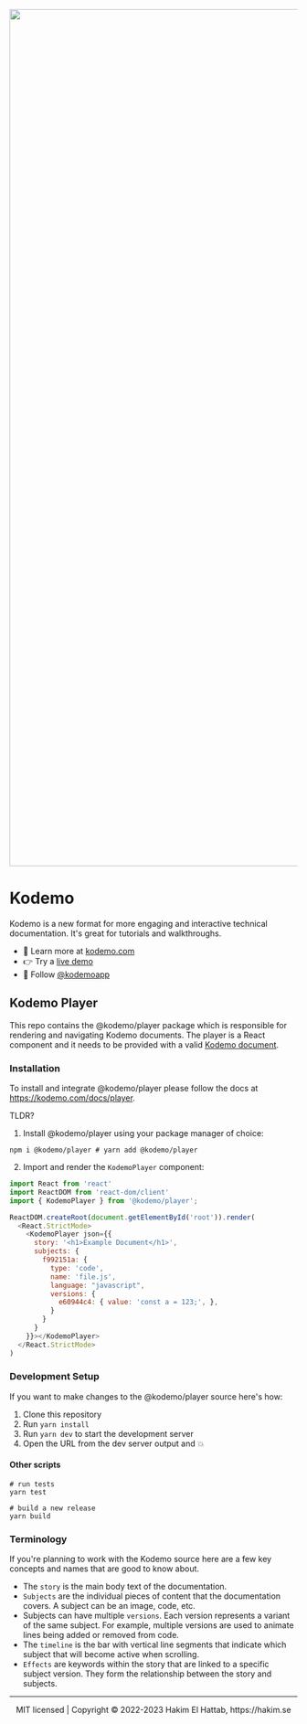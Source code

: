 <p align="center">
  <a href="https://kodemo.com">
  <img width="1500" alt="Kodemo" src="https://user-images.githubusercontent.com/629429/213417968-96cffd2a-e6e0-473f-b2f0-343007c0c2ee.png">
  </a>
</p>

# Kodemo

Kodemo is a new format for more engaging and interactive technical documentation. It's great for tutorials and walkthroughs.
- 🔗 Learn more at [kodemo.com](https://komdeo.com)
- 👉 Try a [live demo](https://kodemo.com/docs/what-is-kodemo)
- 👀 Follow [@kodemoapp](https://twitter.com/kodemoapp)

## Kodemo Player

This repo contains the @kodemo/player package which is responsible for rendering and navigating Kodemo documents. The player is a React component and it needs to be provided with a valid [Kodemo document](https://kodemo.com/docs/format).

### Installation

To install and integrate @kodemo/player please follow the docs at <https://kodemo.com/docs/player>.

TLDR?

1. Install @kodemo/player using your package manager of choice:

```shell
npm i @kodemo/player # yarn add @kodemo/player
```

2. Import and render the `KodemoPlayer` component:

```js
import React from 'react'
import ReactDOM from 'react-dom/client'
import { KodemoPlayer } from '@kodemo/player';

ReactDOM.createRoot(document.getElementById('root')).render(
  <React.StrictMode>
    <KodemoPlayer json={{
      story: '<h1>Example Document</h1>',
      subjects: {
        f992151a: {
          type: 'code',
          name: 'file.js',
          language: "javascript",
          versions: {
            e60944c4: { value: 'const a = 123;', },
          }
        }
      }
    }}></KodemoPlayer>
  </React.StrictMode>
)
```

### Development Setup

If you want to make changes to the @kodemo/player source here's how:
1. Clone this repository
2. Run `yarn install`
3. Run `yarn dev` to start the development server
4. Open the URL from the dev server output and 💥

#### Other scripts
```shell
# run tests
yarn test

# build a new release
yarn build
```

### Terminology

If you're planning to work with the Kodemo source here are a few key concepts and names that are good to know about.
- The `story` is the main body text of the documentation.
- `Subjects` are the individual pieces of content that the documentation covers. A subject can be an image, code, etc.
- Subjects can have multiple `versions`. Each version represents a variant of the same subject. For example, multiple versions are used to animate lines being added or removed from code.
- The `timeline` is the bar with vertical line segments that indicate which subject that will become active when scrolling.
- `Effects` are keywords within the story that are linked to a specific subject version. They form the relationship between the story and subjects.


--- 
<div align="center">
  MIT licensed | Copyright © 2022-2023 Hakim El Hattab, https://hakim.se
</div>
